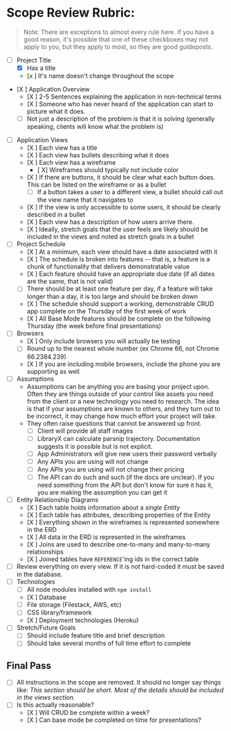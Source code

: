 # Scope Review Rubric:

> Note: There are exceptions to almost every rule here. If you have a good reason, it's possible that one of these checkboxes may not apply to you, but they apply to most, so they are good guideposts.

- [ ] Project Title
    - [X] Has a title
    - [x ] It's name doesn't change throughout the scope
- [X ] Application Overview
    - [X ] 2-5 Sentences explaining the application in non-technical terms
    - [X ] Someone who has never heard of the application can start to picture what it does.
    - [ ] Not just a description of the problem is that it is solving (generally speaking, clients will know what the problem is)
- [ ] Application Views
    - [X ] Each view has a title
    - [X ] Each view has bullets describing what it does
    - [X ] Each view has a wireframe
        - [ X] Wireframes should typically not include color
    - [X ] If there are buttons, it should be clear what each button does. This can be listed on the wireframe or as a bullet
        - [ ] If a button takes a user to a different view, a bullet should call out the view name that it navigates to 
    - [X ] If the view is only accessible to some users, it should be clearly described in a bullet
    - [X ] Each view has a description of how users arrive there.
    - [X ] Ideally, stretch goals that the user feels are likely should be included in the views and noted as stretch goals in a bullet 
- [ ] Project Schedule
    - [X ] At a minimum, each view should have a date associated with it
    - [X ] The schedule is broken into features -- that is, a feature is a chunk of functionality that delivers demonstratable value
    - [X ] Each feature should have an appropriate due date (if all dates are the same, that is not valid)
    - [ ] There should be at least one feature per day, if a feature will take longer than a day, it is too large and should be broken down
    - [X ] The schedule should support a working, demonstrable CRUD app complete on the Thursday of the first week of work
    - [X ] All Base Mode features should be complete on the following Thursday (the week before final presentations)
- [ ] Browsers
    - [X ] Only include browsers you will actually be testing
    - [ ] Round up to the nearest whole number (ex Chrome 66, not Chrome 66.2384.239)
    - [X ] If you are including mobile browsers, include the phone you are supporting as well
- [ ] Assumptions
    - Assumptions can be anything you are basing your project upon. Often they are things outside of your control like assets you need from the client or a new technology you need to research. The idea is that if your assumptions are known to others, and they turn out to be incorrect, it may change how much effort your project will take.
    - They often raise questions that cannot be answered up front.
        - [ ] Client will provide all staff images
        - [ ] LibraryX can calculate parsnip trajectory. Documentation suggests it is possible but is not explicit.
        - [ ] App Administrators will give new users their password verbally
        - [ ] Any APIs you are using will not change
        - [ ] Any APIs you are using will not change their pricing
        - [ ] The API can do such and such (if the docs are unclear). If you need something from the API but don't know for sure it has it, you are making the assumption you can get it
- [ ] Entity Relationship Diagrams
    - [X ] Each table holds information about a _single Entity_
    - [X ] Each table has attributes, describing properties of the Entity
    - [X ] Everything shown in the wireframes is represented somewhere in the ERD
    - [X ] All data in the ERD is represented in the wireframes
    - [X ] Joins are used to describe one-to-many and many-to-many relationships
    - [X ] Joined tables have `REFERENCE`'ing ids in the correct table
- [ ] Review everything on every view. If it is not hard-coded it must be saved in the database.
- [ ] Technologies
    - [ ] All node modules installed with `npm install`
    - [X ] Database
    - [ ] File storage (Filestack, AWS, etc)
    - [ ] CSS library/framework
    - [X ] Deployment technologies (Heroku)
- [ ] Stretch/Future Goals
    - [ ] Should include feature title and brief description
    - [ ] Should take several months of full time effort to complete

## Final Pass

- [ ] All instructions in the scope are removed. It should no longer say things like: _This section should be short. Most of the details should be included in the views section._
- [ ] Is this actually reasonable?
    - [X ] Will CRUD be complete within a week?
    - [X ] Can base mode be completed on time for presentations?

